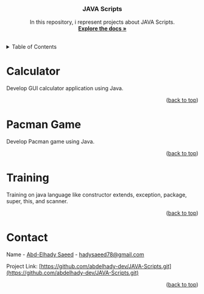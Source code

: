 <div id="top"></div>
<!-- PROJECT SHIELDS -->
<!--
*** I'm using markdown "reference style" links for readability.
*** Reference links are enclosed in brackets [ ] instead of parentheses ( ).
*** See the bottom of this document for the declaration of the reference variables
*** for contributors-url, forks-url, etc. This is an optional, concise syntax you may use.
*** https://www.markdownguide.org/basic-syntax/#reference-style-links
-->


<!-- PROJECT LOGO -->
<br />
<div align="center">
  <h3 align="center">JAVA Scripts</h3>

  <p align="center">
    In this repository, i represent projects about JAVA Scripts.
    <br />
    <a href="https://github.com/abdelhady-dev/JAVA-Scripts"> <strong>Explore the docs »</strong></a>
    <br />
    <br />
  </p>
</div>



<!-- TABLE OF CONTENTS -->
<details>
  <summary>Table of Contents</summary>
  <ol>
    <li><a href="#about-the-project">Calculator</a></li>
    <li><a href="#about-the-project">Pacman Game</a></li>
    <li><a href="#about-the-project">Training</a></li>
    <li><a href="#contact">Contact</a></li>
  </ol>
</details>


<!-- ABOUT THE PROJECT -->
# Calculator

Develop GUI calculator application using Java.

<p align="right">(<a href="#top">back to top</a>)</p>


# Pacman Game

Develop Pacman game using Java.

<p align="right">(<a href="#top">back to top</a>)</p>

# Training

Training on java language like constructor extends, exception, package, super, this, and scanner.

<p align="right">(<a href="#top">back to top</a>)</p>


<!-- CONTACT -->
# Contact

Name - [Abd-Elhady Saeed](https://www.linkedin.com/in/abd-elhady-saeed-404385205/) - hadysaeed78@gmail.com

Project Link: [https://github.com/abdelhady-dev/JAVA-Scripts.git](https://github.com/abdelhady-dev/JAVA-Scripts.git)

<p align="right">(<a href="#top">back to top</a>)</p>
